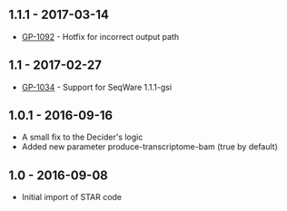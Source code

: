 ## 1.1.1 - 2017-03-14
- [GP-1092](https://jira.oicr.on.ca/browse/GP-1092) - Hotfix for incorrect output path
## 1.1   - 2017-02-27
- [GP-1034](https://jira.oicr.on.ca/browse/GP-1034) - Support for SeqWare 1.1.1-gsi
## 1.0.1 - 2016-09-16
- A small fix to the Decider's logic
- Added new parameter produce-transcriptome-bam (true by default)
## 1.0   - 2016-09-08
- Initial import of STAR code

